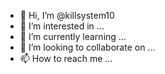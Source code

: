 - 👋 Hi, I’m @killsystem10
- 👀 I’m interested in ...
- 🌱 I’m currently learning ...
- 💞️ I’m looking to collaborate on ...
- 📫 How to reach me ...
